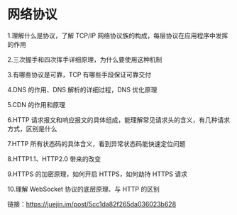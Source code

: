 # 网络协议

1.理解什么是协议，了解 TCP/IP 网络协议族的构成，每层协议在应用程序中发挥的作用

2.三次握手和四次挥手详细原理，为什么要使用这种机制

3.有哪些协议是可靠，TCP 有哪些手段保证可靠交付

4.DNS 的作用、DNS 解析的详细过程，DNS 优化原理

5.CDN 的作用和原理

6.HTTP 请求报文和响应报文的具体组成，能理解常见请求头的含义，有几种请求方式，区别是什么

7.HTTP 所有状态码的具体含义，看到异常状态码能快速定位问题

8.HTTP1.1、HTTP2.0 带来的改变

9.HTTPS 的加密原理，如何开启 HTTPS，如何劫持 HTTPS 请求

10.理解 WebSocket 协议的底层原理、与 HTTP 的区别

链接：https://juejin.im/post/5cc1da82f265da036023b628
